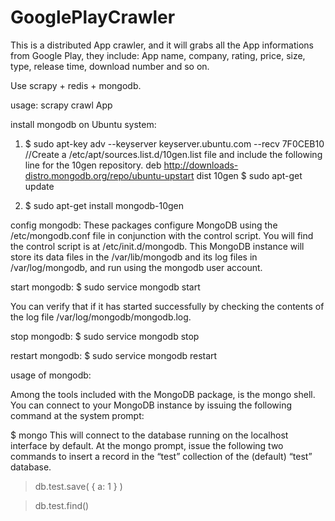 # GooglePlayCrawler
This is a distributed App crawler, and it will grabs all the App informations from Google Play, they include:
App name, company, rating, price, size, type, release time, download number and so on.

Use scrapy + redis + mongodb.

usage: scrapy crawl App

install mongodb on Ubuntu system:
  1. $ sudo apt-key adv --keyserver keyserver.ubuntu.com --recv 7F0CEB10
   //Create a /etc/apt/sources.list.d/10gen.list file and include the following line for the 10gen repository.
   deb http://downloads-distro.mongodb.org/repo/ubuntu-upstart dist 10gen
   $ sudo apt-get update
   
  2. $ sudo apt-get install mongodb-10gen

config mongodb:
These packages configure MongoDB using the /etc/mongodb.conf file in conjunction with the control script. You will find the control script is at /etc/init.d/mongodb.
This MongoDB instance will store its data files in the /var/lib/mongodb and its log files in /var/log/mongodb, and run using the mongodb user account.

start mongodb:
  $ sudo service mongodb start
  
  You can verify that if it has started successfully by checking the contents of the log file /var/log/mongodb/mongodb.log.
  
stop mongodb:
  $ sudo service mongodb stop
  
restart mongodb:
  $ sudo service mongodb restart
  
usage of mongodb:

  Among the tools included with the MongoDB package, is the mongo shell. You can connect to your MongoDB instance by issuing the following command at the system prompt:
  
  $ mongo
  This will connect to the database running on the localhost interface by default. At the mongo prompt, issue the following two commands to insert a record in the “test” collection of the (default) “test” database.
  
  > db.test.save( { a: 1 } )
  
  > db.test.find()

